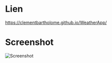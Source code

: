 # Lien 

https://clementbartholome.github.io/WeatherApp/

# Screenshot 

![Screenshot](https://storage.googleapis.com/github-clementbartholome/2023-11-15%2008_53_50-Application%20M%C3%A9t%C3%A9o.png)

